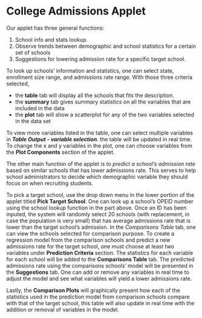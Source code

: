 # College Admissions Applet

Our applet has three general functions:

1. School info and stats lookup. 
2. Observe trends between demographic and school statistics for a certain set of schools
3. Suggestions for lowering admission rate for a specific target school.

To look up schools’ information and statistics, one can select state, enrollment size range, and admissions rate range.  With those three criteria selected, 
- the **table** tab will display all the schools that fits the description.
- the **summary** tab gives summary statistics on all the variables that are included in the data
- the **plot** tab will show a scatterplot for any of the two variables selected in the data set

To view more variables listed in the table, one can select multiple variables in **_Table Output - variable selection_**. the table will be updated in real time. 
To change the x and y variables in the plot, one can choose variables from the **Plot Components** section of the applet.

The other main function of the applet is to *predict a school’s admission rate* based on similar schools that has lower admissions rate. This serves to help school administrators to decide which demographic variable they should focus on when recruiting students.

To pick a target school,  use the drop down menu in the lower portion of the applet titled **Pick Target School**. One can look up a school’s OPEID number using the school lookup function in the part above. Once an ID has been inputed, the system will randomly select 20 schools  (with replacement, in case the population is very small) that has average admissions rate that is lower than the target school’s admission. 
In the *Comparisons Table* tab, one can view the schools selected for comparison purpose. 
To create a regression model from the comparison schools and predict a new admissions rate for the target school, one must choose at least two variables under **Prediction Criteria** section. The statistics for each variable for each school will be added to the **Comparisons Table** tab. 
The predicted admissions rate using the comparisons schools’ model will be presented in the **Suggestions** tab. One can add or remove any variables in real time to adjust the model and see what variables will yield a lower admissions rate. 

Lastly, the **Comparison Plots** will graphically present how each of the statistics used in the prediction model from comparison schools compare with that of the target school, this table will also update in real time with the addition or removal of variables in the model.
